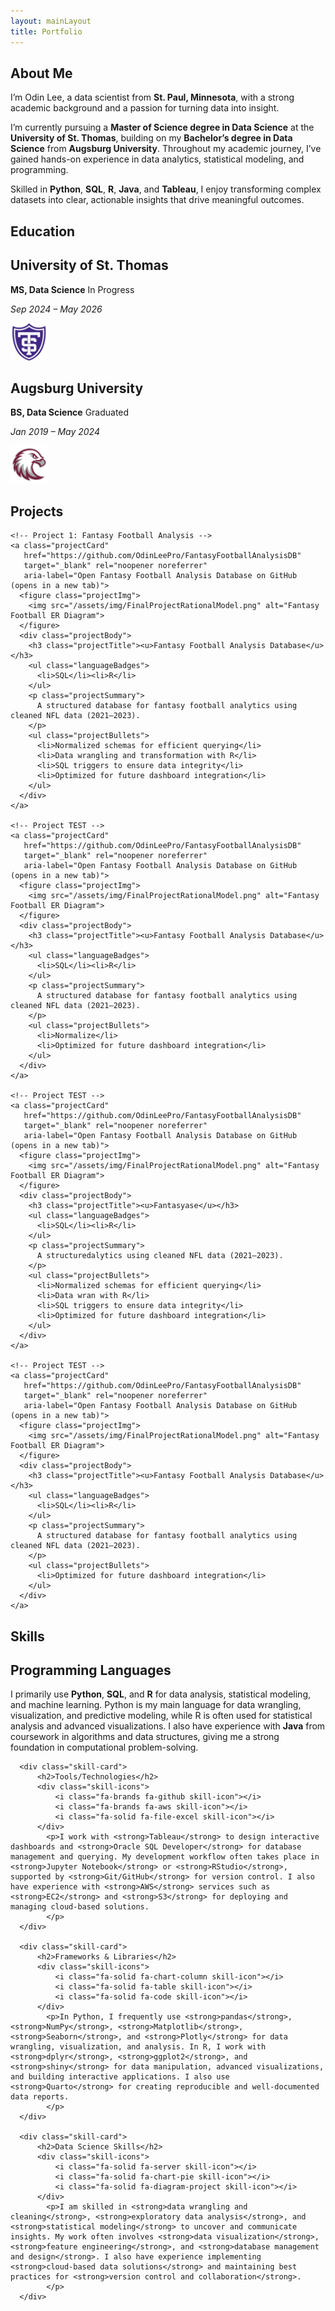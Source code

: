 ```yaml
---
layout: mainLayout
title: Portfolio
---
```


<!--               -->
<!-- About Section -->
<!--               -->

<section class="about">
  <h1>About Me</h1>
  <p>
    I’m Odin Lee, a data scientist from <strong>St. Paul, Minnesota</strong>, with a strong academic background and a passion for turning data into insight.
  </p>
  <p>
    I’m currently pursuing a <strong>Master of Science degree in Data Science</strong> at the <strong>University of St. Thomas</strong>, building on my <strong>Bachelor’s degree in Data Science</strong> from <strong>Augsburg University</strong>. Throughout my academic journey, I’ve gained hands-on experience in data analytics, statistical modeling, and programming.
  </p>
  <p>
    Skilled in <strong>Python</strong>, <strong>SQL</strong>, <strong>R</strong>, <strong>Java</strong>, and <strong>Tableau</strong>, I enjoy transforming complex datasets into clear, actionable insights that drive meaningful outcomes.
  </p>
</section>

<!--                   -->
<!-- Education Section -->
<!--                   -->

<section class="education" aria-label="Education Background">
  <h1>Education</h1>
  <div class="educationGrid">
    <div class="educationCard">
      <div class="educationText">
        <h2>University of St. Thomas</h2>
        <p><strong>MS, Data Science</strong> <span class="status-badge in-progress">In Progress</span></p><p><em>Sep 2024 – May 2026</em></p>
      </div>
      <div class="educationLogo">
        <img src="assets/img/UniversitySt.Thomas-Logo.png" alt="University of St. Thomas Logo" width="60" height="60" />
      </div>
    </div>
    <div class="educationCard">
      <div class="educationText">
        <h2>Augsburg University</h2>
        <p><strong>BS, Data Science</strong> <span class="status-badge completed">Graduated</span></p><p><em>Jan 2019 – May 2024</em></p>
      </div>
      <div class="educationLogo">
        <img src="assets/img/AugsburgUniversity-Logo.png" alt="Augsburg University Logo" width="60" height="60" />
      </div>
    </div>
  </div>
</section>

<!--                 -->
<!-- Project Section -->
<!--                 -->

<section class="projects">
  <h1>Projects</h1>
  <div class="projectGrid">
    
    <!-- Project 1: Fantasy Football Analysis -->
    <a class="projectCard"
       href="https://github.com/OdinLeePro/FantasyFootballAnalysisDB"
       target="_blank" rel="noopener noreferrer"
       aria-label="Open Fantasy Football Analysis Database on GitHub (opens in a new tab)">
      <figure class="projectImg">
        <img src="/assets/img/FinalProjectRationalModel.png" alt="Fantasy Football ER Diagram">
      </figure>
      <div class="projectBody">
        <h3 class="projectTitle"><u>Fantasy Football Analysis Database</u></h3>
        <ul class="languageBadges">
          <li>SQL</li><li>R</li>
        </ul>
        <p class="projectSummary">
          A structured database for fantasy football analytics using cleaned NFL data (2021–2023).
        </p>
        <ul class="projectBullets">
          <li>Normalized schemas for efficient querying</li>
          <li>Data wrangling and transformation with R</li>
          <li>SQL triggers to ensure data integrity</li>
          <li>Optimized for future dashboard integration</li>
        </ul>
      </div>
    </a>

    <!-- Project TEST -->
    <a class="projectCard"
       href="https://github.com/OdinLeePro/FantasyFootballAnalysisDB"
       target="_blank" rel="noopener noreferrer"
       aria-label="Open Fantasy Football Analysis Database on GitHub (opens in a new tab)">
      <figure class="projectImg">
        <img src="/assets/img/FinalProjectRationalModel.png" alt="Fantasy Football ER Diagram">
      </figure>
      <div class="projectBody">
        <h3 class="projectTitle"><u>Fantasy Football Analysis Database</u></h3>
        <ul class="languageBadges">
          <li>SQL</li><li>R</li>
        </ul>
        <p class="projectSummary">
          A structured database for fantasy football analytics using cleaned NFL data (2021–2023).
        </p>
        <ul class="projectBullets">
          <li>Normalize</li>
          <li>Optimized for future dashboard integration</li>
        </ul>
      </div>
    </a>

    <!-- Project TEST -->
    <a class="projectCard"
       href="https://github.com/OdinLeePro/FantasyFootballAnalysisDB"
       target="_blank" rel="noopener noreferrer"
       aria-label="Open Fantasy Football Analysis Database on GitHub (opens in a new tab)">
      <figure class="projectImg">
        <img src="/assets/img/FinalProjectRationalModel.png" alt="Fantasy Football ER Diagram">
      </figure>
      <div class="projectBody">
        <h3 class="projectTitle"><u>Fantasyase</u></h3>
        <ul class="languageBadges">
          <li>SQL</li><li>R</li>
        </ul>
        <p class="projectSummary">
          A structuredalytics using cleaned NFL data (2021–2023).
        </p>
        <ul class="projectBullets">
          <li>Normalized schemas for efficient querying</li>
          <li>Data wran with R</li>
          <li>SQL triggers to ensure data integrity</li>
          <li>Optimized for future dashboard integration</li>
        </ul>
      </div>
    </a>

    <!-- Project TEST -->
    <a class="projectCard"
       href="https://github.com/OdinLeePro/FantasyFootballAnalysisDB"
       target="_blank" rel="noopener noreferrer"
       aria-label="Open Fantasy Football Analysis Database on GitHub (opens in a new tab)">
      <figure class="projectImg">
        <img src="/assets/img/FinalProjectRationalModel.png" alt="Fantasy Football ER Diagram">
      </figure>
      <div class="projectBody">
        <h3 class="projectTitle"><u>Fantasy Football Analysis Database</u></h3>
        <ul class="languageBadges">
          <li>SQL</li><li>R</li>
        </ul>
        <p class="projectSummary">
          A structured database for fantasy football analytics using cleaned NFL data (2021–2023).
        </p>
        <ul class="projectBullets">
          <li>Optimized for future dashboard integration</li>
        </ul>
      </div>
    </a>
  </div>
</section>

<!--                -->
<!-- Skills Section -->
<!--                -->

<section class="skills">
  <h1>Skills</h1>
  <div class="skills-grid">
      <div class="skill-card">
          <h2>Programming Languages</h2>
          <div class="skill-icons">
              <i class="fa-brands fa-python skill-icon"></i>
              <i class="fa-brands fa-r-project skill-icon"></i>
              <i class="fa-solid fa-database skill-icon"></i>
          </div>
            <p>I primarily use <strong>Python</strong>, <strong>SQL</strong>, and <strong>R</strong> for data analysis, statistical modeling, and machine learning. Python is my main language for data wrangling, visualization, and predictive modeling, while R is often used for statistical analysis and advanced visualizations. I also have experience with <strong>Java</strong> from coursework in algorithms and data structures, giving me a strong foundation in computational problem-solving.
            </p>
      </div>
  
      <div class="skill-card">
          <h2>Tools/Technologies</h2>
          <div class="skill-icons">
              <i class="fa-brands fa-github skill-icon"></i>
              <i class="fa-brands fa-aws skill-icon"></i>
              <i class="fa-solid fa-file-excel skill-icon"></i>
          </div>
            <p>I work with <strong>Tableau</strong> to design interactive dashboards and <strong>Oracle SQL Developer</strong> for database management and querying. My development workflow often takes place in <strong>Jupyter Notebook</strong> or <strong>RStudio</strong>, supported by <strong>Git/GitHub</strong> for version control. I also have experience with <strong>AWS</strong> services such as <strong>EC2</strong> and <strong>S3</strong> for deploying and managing cloud-based solutions.
            </p>      
      </div>
  
      <div class="skill-card">
          <h2>Frameworks & Libraries</h2>
          <div class="skill-icons">
              <i class="fa-solid fa-chart-column skill-icon"></i>
              <i class="fa-solid fa-table skill-icon"></i>
              <i class="fa-solid fa-code skill-icon"></i>
          </div>
            <p>In Python, I frequently use <strong>pandas</strong>, <strong>NumPy</strong>, <strong>Matplotlib</strong>, <strong>Seaborn</strong>, and <strong>Plotly</strong> for data wrangling, visualization, and analysis. In R, I work with <strong>dplyr</strong>, <strong>ggplot2</strong>, and <strong>shiny</strong> for data manipulation, advanced visualizations, and building interactive applications. I also use <strong>Quarto</strong> for creating reproducible and well-documented data reports.
            </p>
      </div>
  
      <div class="skill-card">
          <h2>Data Science Skills</h2>
          <div class="skill-icons">
              <i class="fa-solid fa-server skill-icon"></i>
              <i class="fa-solid fa-chart-pie skill-icon"></i>
              <i class="fa-solid fa-diagram-project skill-icon"></i>
          </div>
            <p>I am skilled in <strong>data wrangling and cleaning</strong>, <strong>exploratory data analysis</strong>, and <strong>statistical modeling</strong> to uncover and communicate insights. My work often involves <strong>data visualization</strong>, <strong>feature engineering</strong>, and <strong>database management and design</strong>. I also have experience implementing <strong>cloud-based data solutions</strong> and maintaining best practices for <strong>version control and collaboration</strong>.
            </p>      
      </div>
  </div>
</section>
